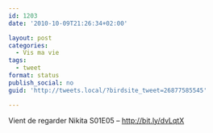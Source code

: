 ```yaml
---
id: 1203
date: '2010-10-09T21:26:34+02:00'

layout: post
categories:
  - Vis ma vie
tags:
  - tweet
format: status
publish_social: no
guid: 'http://tweets.local/?birdsite_tweet=26877585545'

---
```


Vient de regarder Nikita S01E05 – http://bit.ly/dvLqtX